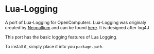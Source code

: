 Lua-Logging
===========

A port of Lua-Logging for OpenComputers. Lua-Logging was originaly created by [Neopallium](https://github.com/Neopallium) and can be found [here](https://github.com/Neopallium/lualogging). It is designed after log4J

This port has the basic logging features of Lua Logging. 

To install it, simply place it into you `package.path`. 
